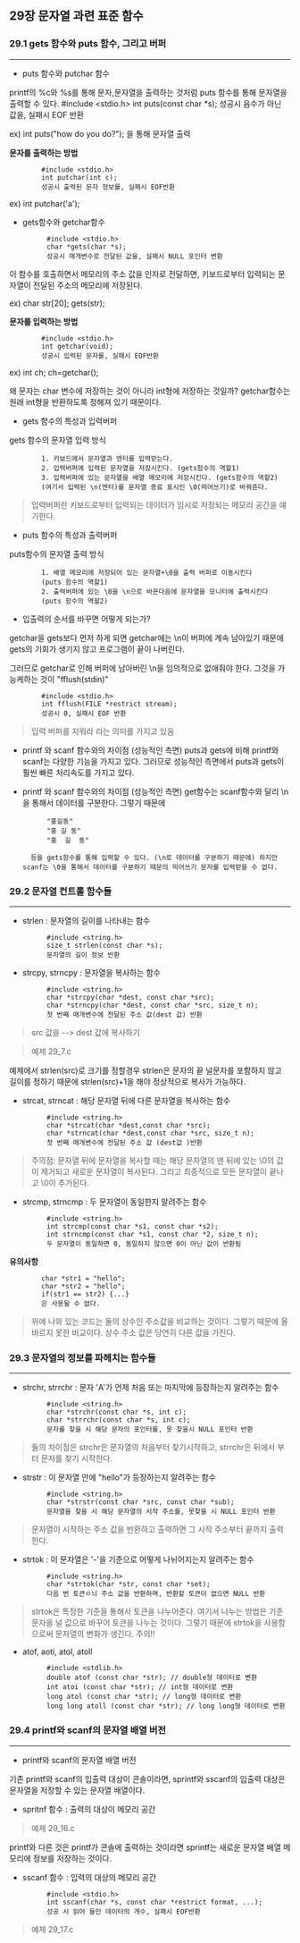 
## 29장 문자열 과련 표준 함수

### 29.1 gets 함수와 puts 함수, 그리고 버퍼 
---

* puts 함수와 putchar 함수

printf의 %c와 %s를 통해 문자,문자열을 출력하는 것처럼 puts 함수를 통해 문자열을 출력할 수 있다. 
			#include <stdio.h>
			int puts(const char *s);
			성공시 음수가 아닌 값을, 실패시 EOF 반환

ex) 
			int puts("how do you do?");
			을 통해 문자열 출력

**문자를 출력하는 방법**

			#include <stdio.h>
			int putchar(int c);
			성공시 출력된 문자 정보를, 실패시 EOF반환
ex)
			int putchar('a');

* gets함수와 getchar함수

			#include <stdio.h>
			char *gets(char *s);
			성공시 매개변수로 전달된 값을, 실패시 NULL 포인터 변환

이 함수를 호출하면서 메모리의 주소 값을 인자로 전달하면, 키보드로부터 입력되는 문자열이 전달된 주소의 메모리에 저장된다. 

ex)
			char str[20];
			gets(str);

**문자를 입력하는 방법** 
			
			#include <stdio.h>
			int getchar(void);
			성공시 입력된 문자를, 실패시 EOF반환
ex)
			int ch;
			ch=getchar();

왜 문자는 char 변수에 저장하는 것이 아니라 int형에 저장하는 것일까?
		getchar함수는 원래 int형을 반환하도록 정해져 있기 때문이다. 


* gets 함수의 특성과 입력버퍼 

gets 함수의 문자열 입력 방식 

			1. 키보드에서 문자열과 엔터를 입력받는다. 
			2. 입력버퍼에 입력된 문자열을 저장시킨다. (gets함수의 역할1) 
			3. 입력버퍼에 있는 문자열을 배열 메모리에 저장시킨다. (gets함수의 역할2)
			(여기서 입력된 \n(엔터)를 문자열 종료 표시인 \0(띄어쓰기)로 바꿔준다. 

> 입력버퍼란 키보드로부터 입력되는 데이터가 임시로 저장되는 메모리 공간을 얘기한다. 


* puts 함수의  특성과 출력버퍼

puts함수의 문자열 출력 방식

			1. 배열 메모리에 저장되어 있는 문자열+\0을 출력 버퍼로 이동시킨다 
			(puts 함수의 역할1)
			2. 출력버퍼에 있는 \0을 \n으로 바꾼다음에 문자열을 모니터에 출력시킨다
			(puts 함수의 역할2)

* 입출력의 순서를 바꾸면 어떻게 되는가? 

getchar을 gets보다 먼저 하게 되면 getchar에는 \n이 버퍼에 계속 남아있기 때문에 gets의 기회가 생기지 않고 프로그램이 끝이 나버린다. 

그러므로 getchar로 인해 버퍼에 남아버린 \n을 임의적으로 없애줘야 한다. 그것을 가능케하는 것이 "fflush(stdin)"

			#include <stdio.h>
			int fflush(FILE *restrict stream);
			성공시 0, 실패시 EOF 반환

>입력 버퍼를 지워라 라는 의미를 가지고 있음 

* printf 와 scanf 함수와의 차이점 (성능적인 측면)
		puts과 gets에 비해 printf와 scanf는 다양한 기능을 가지고 있다. 그러므로 성능적인 측면에서 puts과 gets이 훨씬 빠른 처리속도를 가지고 있다. 

* printf 와 scanf 함수와의 차이점 (성능적인 측면)
		get함수는 scanf함수와 달리 \n을 통해서 데이터를 구분한다. 그렇기 때문에

			"홍길동"
			"홍 길 동"
			"홍  길  동" 

		등을 gets함수를 통해 입력할 수 있다. (\n로 데이터를 구분하기 때문에) 하지만 scanf는 \0을 통해서 데이터를 구분하기 때문의 띄어쓰기 문자를 입력받을 수 없다. 



### 29.2 문자열 컨트롤 함수들
---

* strlen : 문자열의 길이를 나타내는 함수

			#include <string.h>
			size_t strlen(const char *s);
			문자열의 길이 정보 반환

* strcpy, strncpy : 문자열을 복사하는 함수 

			#include <string.h>
			char *strcpy(char *dest, const char *src);
			char *strncpy(char *dest, const char *src, size_t n);
			첫 번째 매개변수에 전달된 주소 값(dest 값) 반환 
			
> src 값을 --> dest 값에 복사하기 

> 예제 29_7.c

예제에서 strlen(src)로 크기를 정할경우 strlen은 문자의 끝 널문자를 포함하지 않고 길이를 정하기 때문에 strlen(src)+1을 해야 정상적으로 복사가 가능하다. 

* strcat, strncat : 해당 문자열 뒤에 다른 문자열을 복사하는 함수 

			#include <string.h>
			char *strcat(char *dest,const char *src);
			char *strncat(char *dest,const char *src, size_t n);
			첫 번째 매개변수에 전달된 주소 값 (dest값 )반환

> 주의점: 문자열 뒤에 문자열을 복사할 때는 해당 문자열의 맨 뒤에 있는 \0의 값이 제거되고 새로운 문자열이 복사된다. 그리고 최종적으로 모든 문자열이 끝나고 \0이 추가된다. 

* strcmp, strncmp : 두 문자열이 동일한지 알려주는 함수

			#include <string.h>
			int strcmp(const char *s1, const char *s2);
			int strncmp(const char *s1, const char *2, size_t n);
			두 문자열이 동일하면 0, 동일하지 않으면 0이 아닌 값이 반환됨

**유의사항**

			char *str1 = "hello";
			char *str2 = "hello";
			if(str1 == str2) {...}
			은 사용될 수 없다. 

> 위에 나와 있는 코드는 둘의 상수인 주소값을 비교하는 것이다. 그렇기 때문에 올바르지 못한 비교이다. 상수 주소 값은 당연히 다른 값을 가진다. 



### 29.3 문자열의 정보를 파헤치는 함수들
---

* strchr, strrchr : 문자 'A'가 언제 처음 또는 마지막에 등장하는지 알려주는 함수

			#include <string.h>
			char *strchr(const char *s, int c);
			char *strrchr(const char *s, int c);
			문자를 찾을 시 해당 문자의 포인터를, 못 찾을시 NULL 포인터 반환

> 둘의 차이점은 strchr은 문자열의 처음부터 찾기시작하고, strrchr은 뒤에서 부터 문자를 찾기 시작한다. 

* strstr : 이 문자열 안에 "hello"가 등장하는지 알려주는 함수 

			#include <string.h>
			char *strstr(const char *src, const char *sub);
			문자열을 찾을 시 해당 문자열의 시작 주소를, 못찾을 시 NULL 포인터 반환 

> 문자열이 시작하는 주소 값을 반환하고 출력하면 그 시작 주소부터 끝까지 출력한다. 

* strtok : 이 문자열은 '-'을 기준으로 어떻게 나뉘어지는지 알려주는 함수 

			#include <string.h>
			char *strtok(char *str, const char *set);
			다음 번 토큰ㅇ늬 주소 값을 반환하며, 반환할 토큰이 없으면 NULL 반환

> strtok은 특정한 기준을 통해서 토큰을 나누어준다. 여기서 나누는 방법은 기준  문자을 널 값으로 바꾸어 토큰을 나누는 것이다. 그렇기 때문에 strtok을 사용함으로써 문자열의 변화가 생긴다. 주의!!

* atof, aoti, atol, atoll 

			#include <stdlib.h>
			double atof (const char *str); // double형 데이터로 변환 
			int atoi (const char *str); // int형 데이터로 변환
			long atol (const char *str); // long형 데이터로 변환
			long long atoll (const char *str); // long long형 데이터로 변환


### 29.4 printf와 scanf의 문자열 배열 버전 
---

* printf와 scanf의 문자열 배열 버전

기존 printf와 scanf의 입출력 대상이 콘솔이라면, sprintf와 sscanf의 입출력 대상은 문자열을 저장할 수 있는 문자열 배열이다. 

* spritnf 함수 : 출력의 대상이 메모리 공간 

> 예제 29_16.c

printf와 다른 것은 printf가 콘솔에 출력하는 것이라면 sprintf는 새로운 문자열 배열 메모리에 정보를 저장하는 것이다. 

* sscanf 함수 : 입력의 대상의 메모리 공간

			#include <stdio.h>
			int sscanf(char *s, const char *restrict format, ...);
			성공 시 읽어 들인 데이터의 개수, 실패시 EOF반환

> 예제 29_17.c



